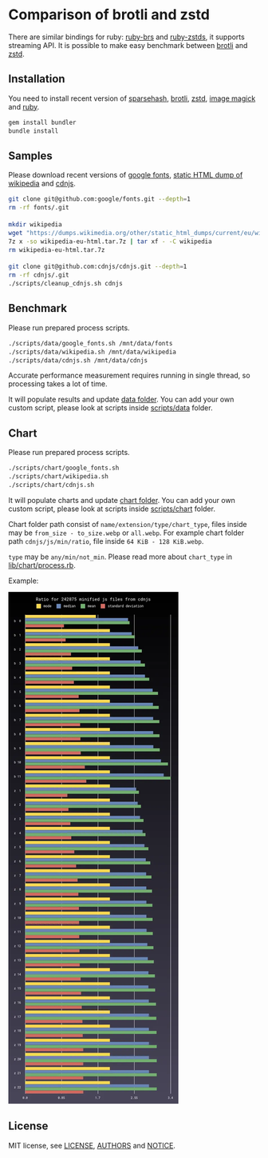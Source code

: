 # Comparison of brotli and zstd

There are similar bindings for ruby:
[ruby-brs](https://github.com/andrew-aladev/ruby-brs) and
[ruby-zstds](https://github.com/andrew-aladev/ruby-zstds), it supports streaming API.
It is possible to make easy benchmark between
[brotli](https://github.com/google/brotli) and
[zstd](https://github.com/facebook/zstd).

## Installation

You need to install recent version of
[sparsehash](https://github.com/sparsehash/sparsehash),
[brotli](https://github.com/google/brotli),
[zstd](https://github.com/facebook/zstd),
[image magick](https://github.com/ImageMagick/ImageMagick) and
[ruby](https://github.com/ruby/ruby).

```sh
gem install bundler
bundle install
```

## Samples

Please download recent versions of
[google fonts](https://github.com/google/fonts),
[static HTML dump of wikipedia](https://dumps.wikimedia.org/other/static_html_dumps/current/eu/) and
[cdnjs](https://github.com/cdnjs/cdnjs).

```sh
git clone git@github.com:google/fonts.git --depth=1
rm -rf fonts/.git

mkdir wikipedia
wget "https://dumps.wikimedia.org/other/static_html_dumps/current/eu/wikipedia-eu-html.tar.7z"
7z x -so wikipedia-eu-html.tar.7z | tar xf - -C wikipedia
rm wikipedia-eu-html.tar.7z

git clone git@github.com:cdnjs/cdnjs.git --depth=1
rm -rf cdnjs/.git
./scripts/cleanup_cdnjs.sh cdnjs
```

## Benchmark

Please run prepared process scripts.

```sh
./scripts/data/google_fonts.sh /mnt/data/fonts
./scripts/data/wikipedia.sh /mnt/data/wikipedia
./scripts/data/cdnjs.sh /mnt/data/cdnjs
```

Accurate performance measurement requires running in single thread, so processing takes a lot of time.

It will populate results and update [data folder](data).
You can add your own custom script, please look at scripts inside [scripts/data](scripts/data) folder.

## Chart

Please run prepared process scripts.

```sh
./scripts/chart/google_fonts.sh
./scripts/chart/wikipedia.sh
./scripts/chart/cdnjs.sh
```

It will populate charts and update [chart folder](chart).
You can add your own custom script, please look at scripts inside [scripts/chart](scripts/chart) folder.

Chart folder path consist of `name/extension/type/chart_type`, files inside may be `from_size - to_size.webp` or `all.webp`.
For example chart folder path `cdnjs/js/min/ratio`, file inside `64 KiB - 128 KiB.webp`.

`type` may be `any/min/not_min`.
Please read more about `chart_type` in [lib/chart/process.rb](lib/chart/process.rb).

Example:

![Example chart](chart/cdnjs/js/min/ratio/all.webp)

## License

MIT license, see [LICENSE](LICENSE), [AUTHORS](AUTHORS) and [NOTICE](NOTICE).
